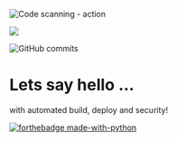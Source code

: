 ![Code scanning - action](https://github.com/robertefreeman/hello-demo/workflows/Code%20scanning%20-%20action/badge.svg)

![](https://github.com/robertefreeman/hello-demo/workflows/Build%20and%20deploy/badge.svg)


![GitHub commits](https://img.shields.io/github/commits-since/Naereen/StrapDown.js/v1.0.0.svg)



# Lets say hello ... 

with automated build, deploy and security!


[![forthebadge made-with-python](http://ForTheBadge.com/images/badges/made-with-python.svg)](https://www.python.org/)
